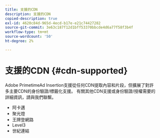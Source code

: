 ```yaml
---
title: 支援的CDN
description: 支援的CDN
copied-description: true
exl-id: 4620c84d-965d-4ecd-b17e-e21c74427282
source-git-commit: 3e63c187f12d1bff53370bbcde4d6a77f58f3b4f
workflow-type: tm+mt
source-wordcount: '50'
ht-degree: 2%

---
```


# 支援的CDN {#cdn-supported}

Adobe PrimetimeAd Insertion支援從任何CDN提取內容和片段，但擴展了對許多主要CDN的身份驗證/標籤化支援。  有關其他CDN支援或身份驗證/授權需要的詳細資訊，請與我們聯繫。

* 阿卡邁
* 聚光燈
* 王牌登網路
* Level3
* 世紀連結
